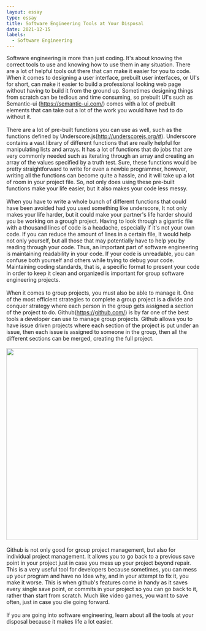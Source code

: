 ```yaml
---
layout: essay
type: essay
title: Software Engineering Tools at Your Disposal
date: 2021-12-15
labels:
  - Software Engineering
---
```


Software engineering is more than just coding. It's about knowing the correct tools to use and knowing how to use them in any 
situation. There are a lot of helpful tools out there that can make it easier for you to code. When it comes to designing a user 
interface, prebuilt user interfaces, or UI's for short, can make it easier to build a professional looking web page without having 
to build it from the ground up. Sometimes designing things from scratch can be tedious and time consuming, so prebuilt UI's such as 
Semantic-ui (<a href='https://semantic-ui.com/'>https://semantic-ui.com/</a>) comes with a lot of prebuilt elements that can take out a lot of the work you would have had to do without it. 
<br /><br />
There are a lot of pre-built functions you can use as well, such as the functions defined by Underscore.js(<a href='http://underscorejs.org/#'>http://underscorejs.org/#</a>). Underscore contains a 
vast library of different functions that are really helpful for manipulating lists and arrays. It has a lot of functions that do 
jobs that are very commonly needed such as iterating through an array and creating an array of the values specified by a truth test. 
Sure, these functions would be pretty straightforward to write for even a newbie programmer, however, writing all the functions can 
become quite a hassle, and it will take up a lot of room in your project file. So, not only does using these pre-built functions make 
your life easier, but it also makes your code less messy.
<br /><br />
When you have to write a whole bunch of different functions that could have been avoided had you used something like underscore, It not 
only makes your life harder, but it could make your partner's life harder should you be working on a grough project. Having to look through 
a gigantic file with a thousand lines of code is a headache, especially if it's not your own code. If you can reduce the amount of lines 
in a certain file, It would help not only yourself, but all those that may potentially have to help you by reading through your code. Thus, 
an important part of software engineering is maintaining readability in your code. If your code is unreadable, you can confuse both yourself 
and others while trying to debug your code. Maintaining coding standards, that is, a specific format to present your code in order to keep it 
clean and organized is important for group software engineering projects. 
<br /><br />
When it comes to group projects, you must also be able to manage it. One of the most efficient strategies to complete a group project is a divide 
and conquer strategy where each person in the group gets assigned a section of the project to do. Github(<a href='https://github.com/'>https://github.com/</a>) is by far one of the best tools a 
developer can use to manage group projects. Github allows you to have issue driven projects where each section of the project is put under an 
issue, then each issue is assigned to someone in the group, then all the different sections can be merged, creating the full project. 
<br /><br />
<img src='https://github.githubassets.com/images/modules/open_graph/github-mark.png' style='width: 500px;'/>
<br /><br />
Github is not only good for group project management, but also for individual project management. It allows you to go back to a previous save 
point in your project just in case you mess up your project beyond repair. This is a very useful tool for developers because sometimes, you 
can mess up your program and have no Idea why, and in your attempt to fix it, you make it worse. This is when github's features come in handy 
as it saves every single save point, or commits in your project so you can go back to it, rather than start from scratch. Much like video games, 
you want to save often, just in case you die going forward. 
<br /><br />
If you are going into software engineering, learn about all the tools at your disposal because it makes life a lot easier.
<br />
